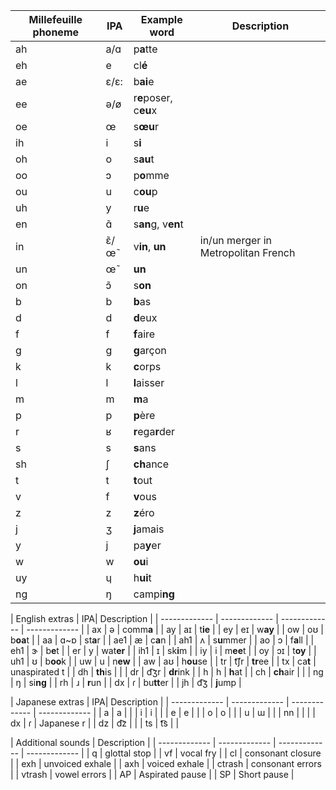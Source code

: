 | Millefeuille phoneme | IPA| Example word | Description |
| ------------- | ------------- | ------------- | ------------- |
| ah |  a/ɑ | p**a**tte | |
| eh  | e | cl**é** |  |
| ae | ɛ/ɛ: | b**ai**e | |
| ee | ə/ø  | r**e**poser,  c**eu**x |  |
| oe | œ | s**œu**r |  |
| ih | i | s**i** |  |
| oh  | o | s**au**t |  |
| oo | ɔ | p**o**mme |  |
| ou | u | c**ou**p |  |
| uh  | y | r**u**e |  |
| en  | ɑ̃ | s**an**g, v**en**t |   |
| in  | ɛ̃/œ̃ | v**in**, **un** | in/un merger in Metropolitan French |
| un  | œ̃ | **un** |  |
| on | ɔ̃ | s**on**  |  |
| b | b | **b**as  |  |
| d | d |  **d**eux |  |
| f | f | **f**aire |  |
| g | g | **g**arçon |  |
| k | k | **c**orps |   |
| l  | l | **l**aisser |  |
| m  | m | **m**a |  |
| p | p | **p**ère  |  |
| r | ʁ |  **r**ega**r**der |  |
| s | s |  **s**ans | |
| sh  | ʃ | **ch**ance |  |
| t  | t | **t**out |  |
| v | f | **v**ous |  |
| z  | z | **z**éro |  |
| j  | ʒ | **j**amais |  |
| y | j | pa**y**er |  |
| w | w | **ou**i |  |
| uy | ɥ | h**ui**t  |  |
| ng  | ŋ | campi**ng** |  |

| English extras | IPA| Description |
| ------------- | ------------- | ------------- | ------------- |
| ax | ə | comm**a** |
| ay  |  aɪ | t**ie** |
| ey |  eɪ | w**ay** |
| ow |  oʊ  | b**oa**t |
| aa |  ɑ~ɒ | st**a**r |
| ae1 | æ | c**a**n |
| ah1  | ʌ | s**u**mmer |
| ao | ɔ | f**a**ll |
| eh1 | ɝ | b**e**t |
| er  | y | wat**er** |
| ih1  | ɪ | sk**i**m |
| iy  | i | m**ee**t |
| oy  | ɔɪ | t**oy** |
| uh1 | ʊ | b**oo**k |
| uw | u | n**ew** |
| aw | aʊ | h**ou**se |
| tr | t͡ʃr | **tr**ee |
| tx | ca**t** | unaspirated t |
| dh | **th**is |  |
| dr | d͡ʒr | **dr**ink |
| h | h | **h**at |
| ch | **ch**air | |
| ng | ŋ | si**ng** |
| rh  | ɹ | **r**un |
| dx  | ɾ | bu**tt**er |
| jh  | d͡ʒ | **j**ump  |

| Japanese extras | IPA| Description |
| ------------- | ------------- | ------------- | ------------- |
| a | a |  |
| i  |  i |  |
| e |  e | |
| o |  o  | |
| u | ɯ |  |
| nn |  |  |
| dx  | ɾ |  Japanese r |
| dz  | d͡z |   |
| ts  | t͡s |   |

| Additional sounds | Description |
| ------------- | ------------- | ------------- | ------------- |
| q | glottal stop |
| vf  |  vocal fry  |
| cl | consonant closure |
| exh | unvoiced exhale |
| axh | voiced exhale |
| ctrash | consonant errors |
| vtrash  | vowel errors |
| AP | Aspirated pause |
| SP  | Short pause |